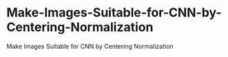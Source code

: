 # Make-Images-Suitable-for-CNN-by-Centering-Normalization
Make Images Suitable for CNN by Centering Normalization
